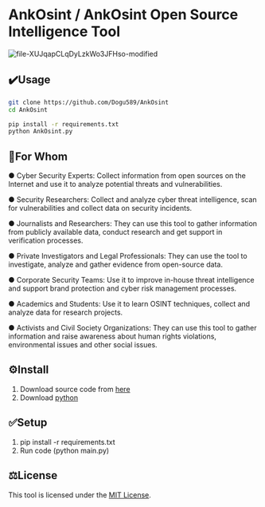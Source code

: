 # AnkOsint / AnkOsint Open Source Intelligence Tool

![file-XUJqapCLqDyLzkWo3JFHso-modified](https://github.com/user-attachments/assets/80b9ed40-8644-46ea-aadf-4787e1e6bbfd)



## ✔️Usage
```sh
git clone https://github.com/Dogu589/AnkOsint
cd AnkOsint

pip install -r requirements.txt
python AnkOsint.py
```




## 🥷For Whom

● Cyber Security Experts: Collect information from open sources on the Internet and use it to analyze potential threats and vulnerabilities.

● Security Researchers: Collect and analyze cyber threat intelligence, scan for vulnerabilities and collect data on security incidents.

● Journalists and Researchers: They can use this tool to gather information from publicly available data, conduct research and get support in verification processes.

● Private Investigators and Legal Professionals: They can use the tool to investigate, analyze and gather evidence from open-source data.

● Corporate Security Teams: Use it to improve in-house threat intelligence and support brand protection and cyber risk management processes.

● Academics and Students: Use it to learn OSINT techniques, collect and analyze data for research projects.

● Activists and Civil Society Organizations: They can use this tool to gather information and raise awareness about human rights violations, environmental issues and other social issues.

## ⚙️Install

1. Download source code from [here](https://codeload.github.com/Dogu589/AnkOsint/zip/refs/heads/main)
2. Download [python](https://www.python.org/ftp/python/3.13.0/python-3.13.0-amd64.exe)

## ✅Setup

1. pip install -r requirements.txt
2. Run code (python main.py)

## ⚖️License

This tool is licensed under the <a href="https://mit-license.org/">MIT License</a>.

